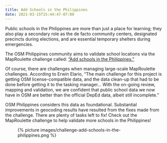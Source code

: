 ```yaml
---
title: Add Schools in the Philippines
date: 2021-03-15T15:44:47-07:00
---
```


Public schools in the Philippines are more than just a place for
learning; they also play a secondary role as the de facto community
centers, designated precincts during elections, and are essential
temporary shelters during emergencies.

The OSM Philippines community aims to validate school locations via the
MapRoulette challenge called: [“Add schools in the
Philippines.”](https://maproulette.org/browse/challenges/9413)

Of course, there are challenges when managing large-scale MapRoulette
challenges. According to Erwin Elario, “The main challenge for this
project is getting OSM license-compatible data, and the data clean-up
that had to be done before getting it to the tasking manager… With the
on-going review, mapping and validation, we are confident that public
school data we now have in OSM are better than the official DepEd data,
albeit still incomplete.”

OSM Philippines considers this data as foundational. Substantial
improvements in geocoding results have resulted from the fixes made from
the challenge. There are plenty of tasks left to fix! Check out the
MapRoulette challenge to help validate more schools in the Philippines!

<figure>
{% picture images/challenge-add-schools-in-the-philippines.png %}
</figure>
